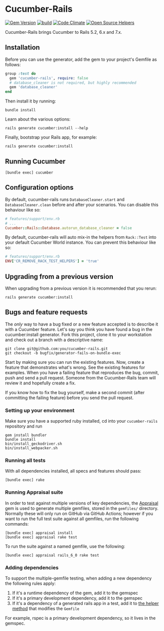 # Cucumber-Rails

[![Gem Version](https://badge.fury.io/rb/cucumber-rails.svg)](http://badge.fury.io/rb/cucumber-rails)
[![build](https://github.com/cucumber/cucumber-rails/actions/workflows/test.yml/badge.svg)](https://github.com/cucumber/cucumber-rails/actions/workflows/test.yml)
[![Code Climate](https://codeclimate.com/github/cucumber/cucumber-rails.svg)](https://codeclimate.com/github/cucumber/cucumber-rails)
[![Open Source Helpers](https://www.codetriage.com/cucumber/cucumber-rails/badges/users.svg)](https://www.codetriage.com/cucumber/cucumber-rails)

Cucumber-Rails brings Cucumber to Rails 5.2, 6.x and 7.x.

## Installation

Before you can use the generator, add the gem to your project's Gemfile as follows:

```ruby
group :test do
  gem 'cucumber-rails', require: false
  # database_cleaner is not required, but highly recommended
  gem 'database_cleaner'
end
```

Then install it by running:

    bundle install

Learn about the various options:

    rails generate cucumber:install --help

Finally, bootstrap your Rails app, for example:

    rails generate cucumber:install

## Running Cucumber

    [bundle exec] cucumber

## Configuration options

By default, cucumber-rails runs `DatabaseCleaner.start` and `DatabaseCleaner.clean`
before and after your scenarios. You can disable this behaviour like so:

```ruby
# features/support/env.rb
# ...
Cucumber::Rails::Database.autorun_database_cleaner = false
```

By default, cucumber-rails will auto mix-in the helpers from  `Rack::Test` into your default Cucumber World instance.
You can prevent this behaviour like so:
```ruby
# features/support/env.rb
ENV['CR_REMOVE_RACK_TEST_HELPERS'] = 'true'
```

## Upgrading from a previous version

When upgrading from a previous version it is recommended that you rerun:

    rails generate cucumber:install

## Bugs and feature requests

The *only* way to have a bug fixed or a new feature accepted is to describe it with a
Cucumber feature. Let's say you think you have found a bug in the cucumber:install generator.
Fork this project, clone it to your workstation and check out a branch with a descriptive name:

    git clone git@github.com:you/cucumber-rails.git
    git checkout -b bugfix/generator-fails-on-bundle-exec

Start by making sure you can run the existing features. Now, create a feature that demonstrates
what's wrong. See the existing features for examples. When you have a failing feature that
reproduces the bug, commit, push and send a pull request. Someone from the Cucumber-Rails team
will review it and hopefully create a fix.

If you know how to fix the bug yourself, make a second commit (after committing the failing
feature) before you send the pull request.

### Setting up your environment

Make sure you have a supported ruby installed, cd into your `cucumber-rails` repository and run

    gem install bundler
    bundle install
    bin/install_geckodriver.sh
    bin/install_webpacker.sh

### Running all tests

With all dependencies installed, all specs and features should pass:

    [bundle exec] rake

### Running Appraisal suite

In order to test against multiple versions of key dependencies, the [Appraisal](https://github.com/thoughtbot/appraisal)
gem is used to generate multiple gemfiles, stored in the `gemfiles/` directory.
Normally these will only run on GitHub via GitHub Actions; however if you want to run the full test
suite against all gemfiles, run the following commands:

    [bundle exec] appraisal install
    [bundle exec] appraisal rake test

To run the suite against a named gemfile, use the following:

    [bundle exec] appraisal rails_6_0 rake test

### Adding dependencies

To support the multiple-gemfile testing, when adding a new dependency the following rules apply:

1. If it's a runtime dependency of the gem, add it to the gemspec
2. If it's a primary development dependency, add it to the gemspec
3. If it's a dependency of a generated rails app in a test, add it to [the helper method] that modifies the `Gemfile`

For example, rspec is a primary development dependency, so it lives in the gemspec.

[the helper method]: https://github.com/cucumber/cucumber-rails/blob/main/features/support/cucumber_rails_helper.rb#L19
